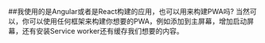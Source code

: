 ##我使用的是Angular或者是React构建的应用，也可以用来构建PWA吗?
当然可以，你可以使用任何框架来构建你想要的PWA，例如添加到主屏幕，增加启动屏幕，还有安装Service worker还有缓存我们想要的内容。

